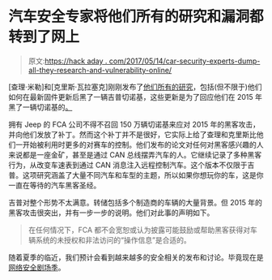 # 汽车安全专家将他们所有的研究和漏洞都转到了网上

> 原文:[https://hack aday . com/2017/05/14/car-security-experts-dump-all-they-research-and-vulnerability-online/](https://hackaday.com/2017/05/14/car-security-experts-dump-all-their-research-and-vulnerabilities-online/)

[查理·米勒]和[克里斯·瓦拉塞克]刚刚发布了[他们所有的研究](http://illmatics.com/carhacking.html)，包括(但不限于)他们如何在最新固件更新后黑了一辆吉普切诺基，这些更新是为了回应他们在 2015 年黑了一辆切诺基的[。](http://hackaday.com/2015/08/22/how-those-hacker-took-complete-control-of-that-jeep/)

拥有 Jeep 的 FCA 公司不得不召回 150 万辆切诺基来应对 2015 年的黑客攻击，并向他们发放了补丁。然而这个补丁并不是很好，它实际上给了查理和克里斯比他们一开始被利用时更多的对赛车的控制。他们发布的论文对任何对黑客感兴趣的人来说都是一座金矿，甚至是通过 CAN 总线摆弄汽车的人。它继续记录了多种黑客行为，从改变车速表到通过 CAN 消息注入远程控制汽车。这个版本不仅限于吉普。这项研究涵盖了大量不同汽车和车型的主题，所以如果你想玩你的车，这是你一直在等待的汽车黑客圣经。

吉普对整个形势不太满意。转储包括多个制造商的车辆的大量背景。但 2015 年的黑客攻击很突出，并有一步一步的说明。他们对此事的声明如下。

> 在任何情况下，FCA 都不会宽恕或认为披露可能鼓励或帮助黑客获得对车辆系统的未授权和非法访问的“操作信息”是合适的。

随着夏季的临近，我们预计会看到越来越多的安全相关的发布和讨论。毕竟现在是[网络安全剧场季](http://hackaday.com/2016/06/20/network-security-theatre/)。